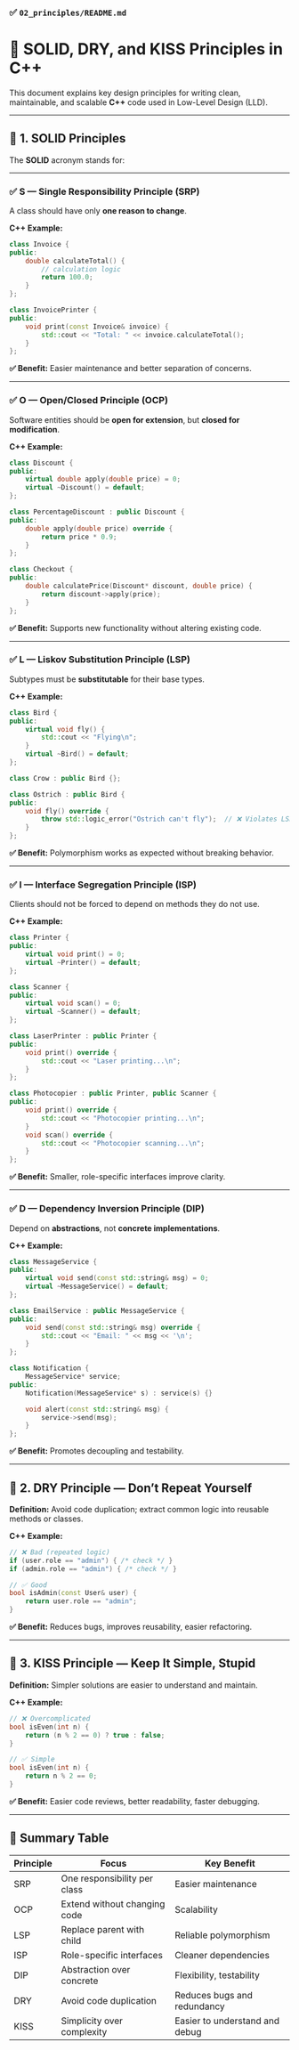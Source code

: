### ✅ `02_principles/README.md`

# 📏 SOLID, DRY, and KISS Principles in C++

This document explains key design principles for writing clean, maintainable, and scalable **C++** code used in Low-Level Design (LLD).

---

## 🔹 1. SOLID Principles

The **SOLID** acronym stands for:

---

### ✅ S — Single Responsibility Principle (SRP)

A class should have only **one reason to change**.

**C++ Example:**

```cpp
class Invoice {
public:
    double calculateTotal() {
        // calculation logic
        return 100.0;
    }
};

class InvoicePrinter {
public:
    void print(const Invoice& invoice) {
        std::cout << "Total: " << invoice.calculateTotal();
    }
};
```

**✅ Benefit:** Easier maintenance and better separation of concerns.

---

### ✅ O — Open/Closed Principle (OCP)

Software entities should be **open for extension**, but **closed for modification**.

**C++ Example:**

```cpp
class Discount {
public:
    virtual double apply(double price) = 0;
    virtual ~Discount() = default;
};

class PercentageDiscount : public Discount {
public:
    double apply(double price) override {
        return price * 0.9;
    }
};

class Checkout {
public:
    double calculatePrice(Discount* discount, double price) {
        return discount->apply(price);
    }
};
```

**✅ Benefit:** Supports new functionality without altering existing code.

---

### ✅ L — Liskov Substitution Principle (LSP)

Subtypes must be **substitutable** for their base types.

**C++ Example:**

```cpp
class Bird {
public:
    virtual void fly() {
        std::cout << "Flying\n";
    }
    virtual ~Bird() = default;
};

class Crow : public Bird {};

class Ostrich : public Bird {
public:
    void fly() override {
        throw std::logic_error("Ostrich can't fly");  // ❌ Violates LSP
    }
};
```

**✅ Benefit:** Polymorphism works as expected without breaking behavior.

---

### ✅ I — Interface Segregation Principle (ISP)

Clients should not be forced to depend on methods they do not use.

**C++ Example:**

```cpp
class Printer {
public:
    virtual void print() = 0;
    virtual ~Printer() = default;
};

class Scanner {
public:
    virtual void scan() = 0;
    virtual ~Scanner() = default;
};

class LaserPrinter : public Printer {
public:
    void print() override {
        std::cout << "Laser printing...\n";
    }
};

class Photocopier : public Printer, public Scanner {
public:
    void print() override {
        std::cout << "Photocopier printing...\n";
    }
    void scan() override {
        std::cout << "Photocopier scanning...\n";
    }
};
```

**✅ Benefit:** Smaller, role-specific interfaces improve clarity.

---

### ✅ D — Dependency Inversion Principle (DIP)

Depend on **abstractions**, not **concrete implementations**.

**C++ Example:**

```cpp
class MessageService {
public:
    virtual void send(const std::string& msg) = 0;
    virtual ~MessageService() = default;
};

class EmailService : public MessageService {
public:
    void send(const std::string& msg) override {
        std::cout << "Email: " << msg << '\n';
    }
};

class Notification {
    MessageService* service;
public:
    Notification(MessageService* s) : service(s) {}

    void alert(const std::string& msg) {
        service->send(msg);
    }
};
```

**✅ Benefit:** Promotes decoupling and testability.

---

## 🔹 2. DRY Principle — Don’t Repeat Yourself

**Definition:** Avoid code duplication; extract common logic into reusable methods or classes.

**C++ Example:**

```cpp
// ❌ Bad (repeated logic)
if (user.role == "admin") { /* check */ }
if (admin.role == "admin") { /* check */ }

// ✅ Good
bool isAdmin(const User& user) {
    return user.role == "admin";
}
```

**✅ Benefit:** Reduces bugs, improves reusability, easier refactoring.

---

## 🔹 3. KISS Principle — Keep It Simple, Stupid

**Definition:** Simpler solutions are easier to understand and maintain.

**C++ Example:**

```cpp
// ❌ Overcomplicated
bool isEven(int n) {
    return (n % 2 == 0) ? true : false;
}

// ✅ Simple
bool isEven(int n) {
    return n % 2 == 0;
}
```

**✅ Benefit:** Easier code reviews, better readability, faster debugging.

---

## 📌 Summary Table

| Principle | Focus                        | Key Benefit                    |
| --------- | ---------------------------- | ------------------------------ |
| SRP       | One responsibility per class | Easier maintenance             |
| OCP       | Extend without changing code | Scalability                    |
| LSP       | Replace parent with child    | Reliable polymorphism          |
| ISP       | Role-specific interfaces     | Cleaner dependencies           |
| DIP       | Abstraction over concrete    | Flexibility, testability       |
| DRY       | Avoid code duplication       | Reduces bugs and redundancy    |
| KISS      | Simplicity over complexity   | Easier to understand and debug |